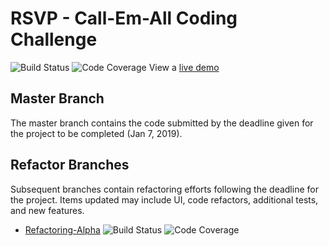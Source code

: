# RSVP - Call-Em-All Coding Challenge
![Build Status](https://img.shields.io/travis/smcguinness/callemall-coding-challenge/master.svg?logo=travis&logoColor=white&style=flat)
![Code Coverage](https://img.shields.io/codecov/c/github/smcguinness/callemall-coding-challenge/master.svg?logo=codecov&logoColor=white&style=flat)
View a [live demo](https://staging-cea-coding-challenge.herokuapp.com/)

## Master Branch
The master branch contains the code submitted by the deadline given for the project to be completed (Jan 7, 2019). 

## Refactor Branches
Subsequent branches contain refactoring efforts following the deadline for the project. Items updated may include UI, code refactors, additional tests, and new features.

* [Refactoring-Alpha](https://github.com/smcguinness/callemall-coding-challenge/tree/refactoring-alpha)  ![Build Status](https://img.shields.io/travis/smcguinness/callemall-coding-challenge/refactoring-alpha.svg?logo=travis&logoColor=white&style=flat)
![Code Coverage](https://img.shields.io/codecov/c/github/smcguinness/callemall-coding-challenge/refactoring-alpha.svg?logo=codecov&logoColor=white&style=flat)
